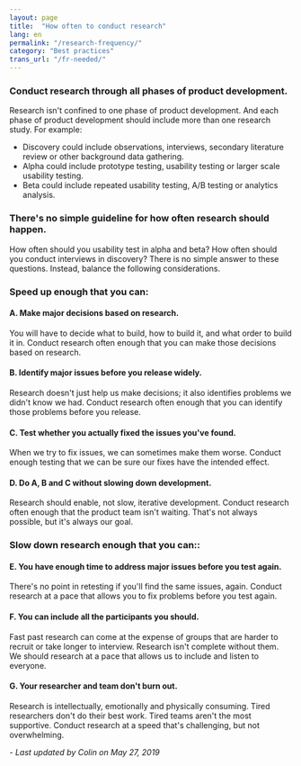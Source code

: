 ```yaml
---
layout: page
title:  "How often to conduct research"
lang: en
permalink: "/research-frequency/"
category: "Best practices"
trans_url: "/fr-needed/"
---
```

### Conduct research through all phases of product development.
Research isn't confined to one phase of product development. And each phase of product development should include more than one research study. For example:
* Discovery could include observations, interviews, secondary literature review or other background data gathering.
* Alpha could include prototype testing, usability testing or larger scale usability testing.
* Beta could include repeated usability testing, A/B testing or analytics analysis.

### There's no simple guideline for how often research should happen.
How often should you usability test in alpha and beta? How often should you conduct interviews in discovery? There is no simple answer to these questions. Instead, balance the following considerations.

### Speed up enough that you can:
#### A. Make major decisions based on research.
You will have to decide what to build, how to build it, and what order to build it in. Conduct research often enough that you can make those decisions based on research.

#### B. Identify major issues before you release widely.
Research doesn't just help us make decisions; it also identifies problems we didn't know we had. Conduct research often enough that you can identify those problems before you release.

#### C. Test whether you actually fixed the issues you've found.
When we try to fix issues, we can sometimes make them worse. Conduct enough testing that we can be sure our fixes have the intended effect.

#### D. Do A, B and C without slowing down development.
Research should enable, not slow, iterative development. Conduct research often enough that the product team isn't waiting. That's not always possible, but it's always our goal.

### Slow down research enough that you can::
#### E. You have enough time to address major issues before you test again.
There's no point in retesting if you'll find the same issues, again. Conduct research at a pace that allows you to fix problems before you test again.

#### F. You can include all the participants you should.
Fast past research can come at the expense of groups that are harder to recruit or take longer to interview. Research isn't complete without them. We should research at a pace that allows us to include and listen to everyone.

#### G. Your researcher and team don't burn out.
Research is intellectually, emotionally and physically consuming. Tired researchers don't do their best work. Tired teams aren't the most supportive. Conduct research at a speed that's challenging, but not overwhelming.


_- Last updated by Colin on May 27, 2019_
